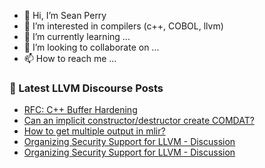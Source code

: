 - 👋 Hi, I’m Sean Perry
- 👀 I’m interested in compilers (c++, COBOL, llvm)
- 🌱 I’m currently learning ...
- 💞️ I’m looking to collaborate on ...
- 📫 How to reach me ...

<!---
s66perry/s66perry is a ✨ special ✨ repository because its `README.md` (this file) appears on your GitHub profile.
You can click the Preview link to take a look at your changes.
--->
### 📕 Latest LLVM Discourse Posts

<!-- DISCOURSE-LLVM:START -->
- [RFC: C++ Buffer Hardening](https://discourse.llvm.org/t/rfc-c-buffer-hardening/65734?page=5#post_92)
- [Can an implicit constructor/destructor create COMDAT?](https://discourse.llvm.org/t/can-an-implicit-constructor-destructor-create-comdat/74564#post_4)
- [How to get multiple output in mlir?](https://discourse.llvm.org/t/how-to-get-multiple-output-in-mlir/74586#post_2)
- [Organizing Security Support for LLVM - Discussion](https://discourse.llvm.org/t/organizing-security-support-for-llvm-discussion/74593#post_8)
- [Organizing Security Support for LLVM - Discussion](https://discourse.llvm.org/t/organizing-security-support-for-llvm-discussion/74593#post_7)
<!-- DISCOURSE-LLVM:END -->
